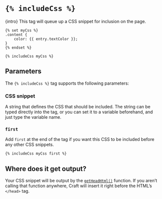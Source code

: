 # `{% includeCss %}`

{intro} This tag will queue up a CSS snippet for inclusion on the page.

```twig
{% set myCss %}
.content {
    color: {{ entry.textColor }};
}
{% endset %}

{% includeCss myCss %}
```

## Parameters

The `{% includeCss %}` tag supports the following parameters:

### CSS snippet

A string that defines the CSS that should be included. The string can be typed directly into the tag, or you can set it to a variable beforehand, and just type the variable name.

### `first`

Add `first` at the end of the tag if you want this CSS to be included before any other CSS snippets.

```twig
{% includeCss myCss first %}
```

## Where does it get output?

Your CSS snippet will be output by the [`getHeadHtml()`](functions.md#getHeadHtml) function. If you aren’t calling that function anywhere, Craft will insert it right before the HTML’s `</head>` tag.

